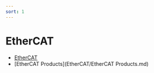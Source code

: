 ```yaml
---
sort: 1
---
```


# EtherCAT

<!-- {% include list.liquid %} -->

- [EtherCAT](EtherCAT/EtherCAT.md)
- [EtherCAT Products](EtherCAT/EtherCAT Products.md)
